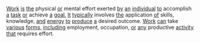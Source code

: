 [Work](./work.md) [is](./is.md) [the](./the.md) physical [or](./or.md) mental effort exerted [by](./by.md) [an](./an.md) [individual](./individual.md) [to](./to.md) accomplish [a](./a.md) [task](./task.md) [or](./or.md) achieve [a](./a.md) [goal.](./goal.md) [It](./it.md) [typically](./typically.md) involves [the](./the.md) application [of](./of.md) skills, knowledge, [and](./and.md) [energy](./energy.md) [to](./to.md) [produce](./produce.md) [a](./a.md) desired outcome. [Work](./work.md) [can](./can.md) take [various](./various.md) [forms,](./forms.md) [including](./including.md) employment, occupation, [or](./or.md) [any](./any.md) productive [activity](./activity.md) [that](./that.md) requires effort.